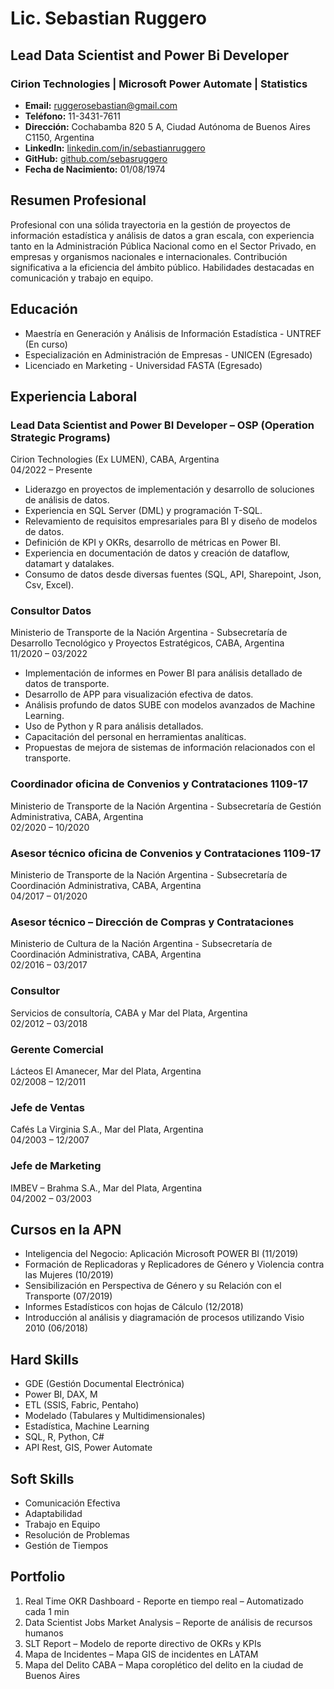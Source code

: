 # Lic. Sebastian Ruggero

## Lead Data Scientist and Power Bi Developer 
### Cirion Technologies | Microsoft Power Automate | Statistics  

- **Email:** ruggerosebastian@gmail.com
- **Teléfono:** 11-3431-7611
- **Dirección:** Cochabamba 820 5 A, Ciudad Autónoma de Buenos Aires C1150, Argentina
- **LinkedIn:** [linkedin.com/in/sebastianruggero](https:www.linkedin.com/in/sebastianruggero)
- **GitHub:** [github.com/sebasruggero](https://github.com/sebasruggero)
- **Fecha de Nacimiento:** 01/08/1974

## Resumen Profesional
Profesional con una sólida trayectoria en la gestión de proyectos de información estadística y análisis de datos a gran escala, con experiencia tanto en la Administración Pública Nacional como en el Sector Privado, en empresas y organismos nacionales e internacionales. Contribución significativa a la eficiencia del ámbito público. Habilidades destacadas en comunicación y trabajo en equipo.

## Educación
- Maestría en Generación y Análisis de Información Estadística - UNTREF (En curso)
- Especialización en Administración de Empresas - UNICEN (Egresado)
- Licenciado en Marketing - Universidad FASTA (Egresado)

## Experiencia Laboral
### Lead Data Scientist and Power BI Developer – OSP (Operation Strategic Programs)
Cirion Technologies (Ex LUMEN), CABA, Argentina  
04/2022 – Presente

- Liderazgo en proyectos de implementación y desarrollo de soluciones de análisis de datos.
- Experiencia en SQL Server (DML) y programación T-SQL.
- Relevamiento de requisitos empresariales para BI y diseño de modelos de datos.
- Definición de KPI y OKRs, desarrollo de métricas en Power BI.
- Experiencia en documentación de datos y creación de dataflow, datamart y datalakes.
- Consumo de datos desde diversas fuentes (SQL, API, Sharepoint, Json, Csv, Excel).

### Consultor Datos 
Ministerio de Transporte de la Nación Argentina - Subsecretaría de Desarrollo Tecnológico y Proyectos Estratégicos, CABA, Argentina  
11/2020 – 03/2022

- Implementación de informes en Power BI para análisis detallado de datos de transporte.
- Desarrollo de APP para visualización efectiva de datos.
- Análisis profundo de datos SUBE con modelos avanzados de Machine Learning.
- Uso de Python y R para análisis detallados.
- Capacitación del personal en herramientas analíticas.
- Propuestas de mejora de sistemas de información relacionados con el transporte.

### Coordinador oficina de Convenios y Contrataciones 1109-17 
Ministerio de Transporte de la Nación Argentina - Subsecretaría de Gestión Administrativa, CABA, Argentina  
02/2020 – 10/2020

### Asesor técnico oficina de Convenios y Contrataciones 1109-17
Ministerio de Transporte de la Nación Argentina - Subsecretaría de Coordinación Administrativa, CABA, Argentina  
04/2017 – 01/2020

### Asesor técnico – Dirección de Compras y Contrataciones
Ministerio de Cultura de la Nación Argentina - Subsecretaría de Coordinación Administrativa, CABA, Argentina  
02/2016 – 03/2017

### Consultor
Servicios de consultoría, CABA y Mar del Plata, Argentina  
02/2012 – 03/2018

### Gerente Comercial
Lácteos El Amanecer, Mar del Plata, Argentina  
02/2008 – 12/2011

### Jefe de Ventas
Cafés La Virginia S.A., Mar del Plata, Argentina  
04/2003 – 12/2007

### Jefe de Marketing
IMBEV – Brahma S.A., Mar del Plata, Argentina  
04/2002 – 03/2003

## Cursos en la APN
- Inteligencia del Negocio: Aplicación Microsoft POWER BI (11/2019)
- Formación de Replicadoras y Replicadores de Género y Violencia contra las Mujeres (10/2019)
- Sensibilización en Perspectiva de Género y su Relación con el Transporte (07/2019)
- Informes Estadísticos con hojas de Cálculo (12/2018)
- Introducción al análisis y diagramación de procesos utilizando Visio 2010 (06/2018)

## Hard Skills
- GDE (Gestión Documental Electrónica)
- Power BI, DAX, M
- ETL (SSIS, Fabric, Pentaho)
- Modelado (Tabulares y Multidimensionales)
- Estadística, Machine Learning
- SQL, R, Python, C#
- API Rest, GIS, Power Automate

## Soft Skills
- Comunicación Efectiva
- Adaptabilidad
- Trabajo en Equipo
- Resolución de Problemas
- Gestión de Tiempos

## Portfolio
1. Real Time OKR Dashboard - Reporte en tiempo real – Automatizado cada 1 min
2. Data Scientist Jobs Market Analysis – Reporte de análisis de recursos humanos
3. SLT Report – Modelo de reporte directivo de OKRs y KPIs
4. Mapa de Incidentes – Mapa GIS de incidentes en LATAM
5. Mapa del Delito CABA – Mapa coroplético del delito en la ciudad de Buenos Aires
